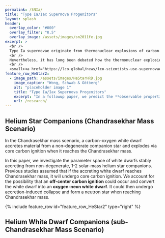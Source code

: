 ```yaml
---
permalink: /SNIa/
title: "Type Ia/Iax Supernova Progenitors"
layout: splash
header:
  overlay_color: "#000"
  overlay_filter: "0.5"
  overlay_image: /assets/images/sn2011fe.jpg
excerpt: >
  <br />
  Type Ia supernovae originate from thermonuclear explosions of carbon-oxygen white dwarfs, aided by mass transfer from a binary companion. <br />
  <br />
  Nevertheless, it has long been debated how the thermonuclear explosion happens, and what the nature of the binary companion is.  <br />
  <br />
  <small><a href="https://lco.global/news/lco-scientists-use-supernovae-to-make-a-new-measurement-of-the-hubble-constant/">Image courtesy of BJ Fulton/LCO/PTF</a></small>
feature_row_HeStar2:
  - image_path: /assets/images/HeStarHRD.jpg
    image_caption: "Wong, Schwab & Götberg"
    alt: "placeholder image 1"
    title: "Type Ia/Iax Supernova Progenitors"
    excerpt: "In a followup paper, we predict the **observable properties** of helium star-white dwarf binary systems leading to Chandrasekhar-mass explosions. This is particularly relevant for **type Iax supernovae**, a class of thermonuclear transients that are subluminous and have slower ejecta velocities compared to normal type Ia supernova. Two Iax supernovae have helium emission lines in early spectra, and SN 2012Z had a pre-explosion detection consistent with a helium star progenitor. "
    url: /research/
---
```


## Helium Star Companions (Chandrasekhar Mass Scenario)

In the Chandrasekhar mass scenario, a carbon-oxygen white dwarf accretes material from a non-degenerate companion star and explodes via core carbon ignition when it reaches the Chandrasekhar mass. 

In this paper, we investigate the parameter space of white dwarfs stably accreting from non-degenerate, 1-2 solar-mass helium star companions. Previous studies assumed that if the accreting white dwarf reaches Chandrasekhar mass, it will undergo core carbon ignition. We account for the possibility that an **off-center carbon ignition** could occur and convert the white dwarf into an **oxygen-neon white dwarf**. It could then undergo accretion-induced collapse and form a neutron star when reaching Chandrasekhar mass. 

{% include feature_row id="feature_row_HeStar2" type="right" %}

## Helium White Dwarf Companions (sub-Chandrasekhar Mass Scenario)





